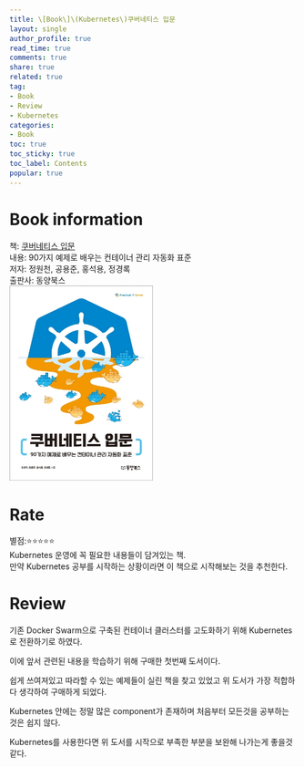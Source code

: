 ```yaml
---
title: \[Book\]\(Kubernetes\)쿠버네티스 입문
layout: single
author_profile: true
read_time: true
comments: true
share: true
related: true
tag:
- Book
- Review
- Kubernetes
categories:
- Book
toc: true
toc_sticky: true
toc_label: Contents
popular: true
---
```

# Book information
책: [쿠버네티스 입문](http://www.kyobobook.co.kr/product/detailViewKor.laf?ejkGb=KOR&mallGb=KOR&barcode=9791157685752&orderClick=LEa&Kc=)  
내용: 90가지 예제로 배우는 컨테이너 관리 자동화 표준  
저자: 정원천, 공용준, 홍석용, 정경록  
출판사: 동양북스  
<img src="/assets/images/posts/book/start-kubernetes.jpg" width="50%" height="50%">
 
# Rate
별점:⭐⭐⭐⭐⭐  
Kubernetes 운영에 꼭 필요한 내용들이 담겨있는 책.  
만약 Kubernetes 공부를 시작하는 상황이라면 이 책으로 시작해보는 것을 추천한다.  


# Review
기존 Docker Swarm으로 구축된 컨테이너 클러스터를 고도화하기 위해 Kubernetes로 전환하기로 하였다.  

이에 앞서 관련된 내용을 학습하기 위해 구매한 첫번째 도서이다. 

쉽게 쓰여져있고 따라할 수 있는 예제들이 실린 책을 찾고 있었고 위 도서가 가장 적합하다 생각하여 구매하게 되었다.

Kubernetes 안에는 정말 많은 component가 존재하며 처음부터 모든것을 공부하는 것은 쉽지 않다.  
  
Kubernetes를 사용한다면 위 도서를 시작으로 부족한 부분을 보완해 나가는게 좋을것 같다.